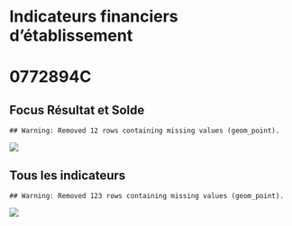 Indicateurs financiers d’établissement
================

# 0772894C

## Focus Résultat et Solde

    ## Warning: Removed 12 rows containing missing values (geom_point).

![](/home/julien/repo/cpesr/RFC/Finances/Etablissements/0772894c_files/figure-gfm/etab.focus-1.png)<!-- -->

## Tous les indicateurs

    ## Warning: Removed 123 rows containing missing values (geom_point).

![](/home/julien/repo/cpesr/RFC/Finances/Etablissements/0772894c_files/figure-gfm/etab-1.png)<!-- -->
